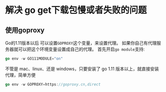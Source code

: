 # 解决 go get下载包慢或者失败的问题


<!--more-->

## 使用goproxy

Go的1.11版本以后 可以设置`GOPROXY`这个变量，来设置代理。 如果你自己有代理服务器就可以把这个环境变量设置成自己的代理。 首先开启`go module`支持:

```go
go env -w GO111MODULE="on"
```



不管是 mac、linux、还是 windows，只要安装了 go 1.11 版本以上，就直接安装代理，简单方便

```go
go env -w GOPROXY=https://goproxy.cn,direct
```


